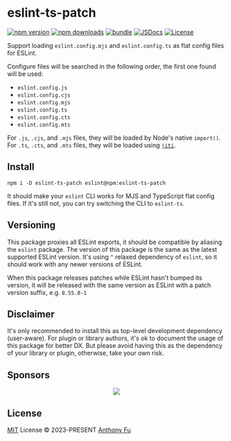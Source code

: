 # eslint-ts-patch

[![npm version][npm-version-src]][npm-version-href]
[![npm downloads][npm-downloads-src]][npm-downloads-href]
[![bundle][bundle-src]][bundle-href]
[![JSDocs][jsdocs-src]][jsdocs-href]
[![License][license-src]][license-href]

Support loading `eslint.config.mjs` and `eslint.config.ts` as flat config files for ESLint.

Configure files will be searched in the following order, the first one found will be used:

- `eslint.config.js`
- `eslint.config.cjs`
- `eslint.config.mjs`
- `eslint.config.ts`
- `eslint.config.cts`
- `eslint.config.mts`

For `.js`, `.cjs`, and `.mjs` files, they will be loaded by Node's native `import()`.
For `.ts`, `.cts`, and `.mts` files, they will be loaded using [`jiti`](https://github.com/unjs/jiti/).

## Install

```npm
npm i -D eslint-ts-patch eslint@npm:eslint-ts-patch
```

It should make your `eslint` CLI works for MJS and TypeScript flat config files. If it's still not, you can try switching the CLI to `eslint-ts`.

## Versioning

This package proxies all ESLint exports, it should be compatible by aliasing the `eslint` package. The version of this package is the same as the latest supported ESLint version. It's using `^` relaxed dependency of `eslint`, so it should work with any newer versions of ESLint.

When this package releases patches while ESLint hasn't bumped its version, it will be released with the same version as ESLint with a patch version suffix, e.g. `8.55.0-1`

## Disclaimer

It's only recommended to install this as top-level development dependency (user-aware). For plugin or library authors, it's ok to document the usage of this package for better DX. But please avoid having this as the dependency of your library or plugin, otherwise, take your own risk.

## Sponsors

<p align="center">
  <a href="https://cdn.jsdelivr.net/gh/antfu/static/sponsors.svg">
    <img src='https://cdn.jsdelivr.net/gh/antfu/static/sponsors.svg'/>
  </a>
</p>

## License

[MIT](./LICENSE) License © 2023-PRESENT [Anthony Fu](https://github.com/antfu)

<!-- Badges -->

[npm-version-src]: https://img.shields.io/npm/v/eslint-ts-patch?style=flat&colorA=080f12&colorB=1fa669
[npm-version-href]: https://npmjs.com/package/eslint-ts-patch
[npm-downloads-src]: https://img.shields.io/npm/dm/eslint-ts-patch?style=flat&colorA=080f12&colorB=1fa669
[npm-downloads-href]: https://npmjs.com/package/eslint-ts-patch
[bundle-src]: https://img.shields.io/bundlephobia/minzip/eslint-ts-patch?style=flat&colorA=080f12&colorB=1fa669&label=minzip
[bundle-href]: https://bundlephobia.com/result?p=eslint-ts-patch
[license-src]: https://img.shields.io/github/license/antfu/eslint-ts-patch.svg?style=flat&colorA=080f12&colorB=1fa669
[license-href]: https://github.com/antfu/eslint-ts-patch/blob/main/LICENSE
[jsdocs-src]: https://img.shields.io/badge/jsdocs-reference-080f12?style=flat&colorA=080f12&colorB=1fa669
[jsdocs-href]: https://www.jsdocs.io/package/eslint-ts-patch

